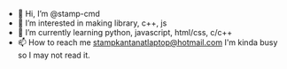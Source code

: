 - 👋 Hi, I’m @stamp-cmd
- 👀 I’m interested in making library, c++, js
- 🌱 I’m currently learning python, javascript, html/css, c/c++
- 📫 How to reach me stampkantanatlaptop@hotmail.com I'm kinda busy so I may not read it.

<!---
stamp-cmd/stamp-cmd is a ✨ special ✨ repository because its `README.md` (this file) appears on your GitHub profile.
You can click the Preview link to take a look at your changes.
--->
